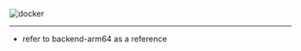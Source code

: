 ![docker](https://img.shields.io/badge/docker-19.03.8-blue)

------
 
- refer to backend-arm64 as a reference
